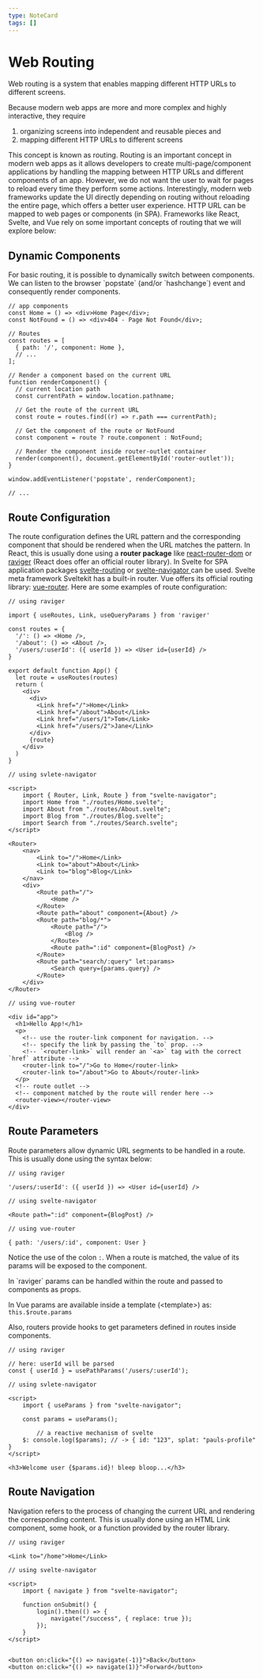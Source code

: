 ```yaml
---
type: NoteCard
tags: []
---
```


# Web Routing
Web routing is a system that enables mapping different HTTP URLs to different screens.

Because modern web apps are more and more complex and highly interactive, they require

1.  organizing screens into independent and reusable pieces and
2.  mapping different HTTP URLs to different screens

This concept is known as routing. Routing is an important concept in modern web apps as it allows developers to create multi-page/component applications by handling the mapping between HTTP URLs and different components of an app. However, we do not want the user to wait for pages to reload every time they perform some actions. Interestingly, modern web frameworks update the UI directly depending on routing without reloading the entire page, which offers a better user experience. HTTP URL can be mapped to web pages or components (in SPA). Frameworks like React, Svelte, and Vue rely on some important concepts of routing that we will explore below:

## **Dynamic Components**

For basic routing, it is possible to dynamically switch between components. We can listen to the browser \`popstate\` (and/or \`hashchange\`) event and consequently render components.

    // app components
    const Home = () => <div>Home Page</div>;
    const NotFound = () => <div>404 - Page Not Found</div>;
     
    // Routes
    const routes = [
      { path: '/', component: Home },
      // ...
    ];

    // Render a component based on the current URL
    function renderComponent() {
      // current location path
      const currentPath = window.location.pathname;

      // Get the route of the current URL
      const route = routes.find((r) => r.path === currentPath);

      // Get the component of the route or NotFound
      const component = route ? route.component : NotFound;

      // Render the component inside router-outlet container
      render(component(), document.getElementById('router-outlet'));
    }

    window.addEventListener('popstate', renderComponent);

    // ...

## Route Configuration

The route configuration defines the URL pattern and the corresponding component that should be rendered when the URL matches the pattern. In React, this is usually done using a **router package** like [react-router-dom](https://reactrouter.com/en/main) or [raviger](https://kyeotic.github.io/raviger/) (React does offer an official router library). In Svelte for SPA application packages [svelte-routing](https://github.com/EmilTholin/svelte-routing) or [svelte-navigator ](https://github.com/mefechoel/svelte-navigator)can be used. Svelte meta framework Sveltekit has a built-in router. Vue offers its official routing library: [vue-router](https://router.vuejs.org/). Here are some examples of route configuration:

    // using raviger

    import { useRoutes, Link, useQueryParams } from 'raviger'

    const routes = {
      '/': () => <Home />,
      '/about': () => <About />,
      '/users/:userId': ({ userId }) => <User id={userId} />
    }

    export default function App() {
      let route = useRoutes(routes)
      return (
        <div>
          <div>
            <Link href="/">Home</Link>
            <Link href="/about">About</Link>
            <Link href="/users/1">Tom</Link>
            <Link href="/users/2">Jane</Link>
          </div>
          {route}
        </div>
      )
    }

<!---->

    // using svlete-navigator

    <script>
    	import { Router, Link, Route } from "svelte-navigator";
    	import Home from "./routes/Home.svelte";
    	import About from "./routes/About.svelte";
    	import Blog from "./routes/Blog.svelte";
    	import Search from "./routes/Search.svelte";
    </script>

    <Router>
    	<nav>
    		<Link to="/">Home</Link>
    		<Link to="about">About</Link>
    		<Link to="blog">Blog</Link>
    	</nav>
    	<div>
    		<Route path="/">
    			<Home />
    		</Route>
    		<Route path="about" component={About} />
    		<Route path="blog/*">
    			<Route path="/">
    				<Blog />
    			</Route>
    			<Route path=":id" component={BlogPost} />
    		</Route>
    		<Route path="search/:query" let:params>
    			<Search query={params.query} />
    		</Route>
    	</div>
    </Router>

<!---->

    // using vue-router

    <div id="app">
      <h1>Hello App!</h1>
      <p>
        <!-- use the router-link component for navigation. -->
        <!-- specify the link by passing the `to` prop. -->
        <!-- `<router-link>` will render an `<a>` tag with the correct `href` attribute -->
        <router-link to="/">Go to Home</router-link>
        <router-link to="/about">Go to About</router-link>
      </p>
      <!-- route outlet -->
      <!-- component matched by the route will render here -->
      <router-view></router-view>
    </div>

## **Route Parameters**

Route parameters allow dynamic URL segments to be handled in a route. This is usually done using the syntax below:

    // using raviger

    '/users/:userId': ({ userId }) => <User id={userId} />

    // using svelte-navigator

    <Route path=":id" component={BlogPost} />

    // using vue-router

    { path: '/users/:id', component: User }

Notice the use of the colon `:`. When a route is matched, the value of its params will be exposed to the component.

In \`raviger\` params can be handled within the route and passed to components as props.

In Vue params are available inside a template (\<template>) as: `this.$route.params`

Also, routers provide hooks to get parameters defined in routes inside components.

    // using raviger

    // here: userId will be parsed
    const { userId } = usePathParams('/users/:userId');

<!---->

    // using svlete-navigator

    <script>
    	import { useParams } from "svelte-navigator";

    	const params = useParams();

            // a reactive mechanism of svelte
    	$: console.log($params); // -> { id: "123", splat: "pauls-profile" }
    </script>

    <h3>Welcome user {$params.id}! bleep bloop...</h3>

## **Route Navigation**

Navigation refers to the process of changing the current URL and rendering the corresponding content. This is usually done using an HTML Link component, some hook, or a function provided by the router library.

    // using raviger

    <Link to="/home">Home</Link>

<!---->

    // using svelte-navigator

    <script>
    	import { navigate } from "svelte-navigator";

    	function onSubmit() {
    		login().then(() => {
    			navigate("/success", { replace: true });
    		});
    	}
    </script>


    <button on:click="{() => navigate(-1)}">Back</button>
    <button on:click="{() => navigate(1)}">Forward</button>
